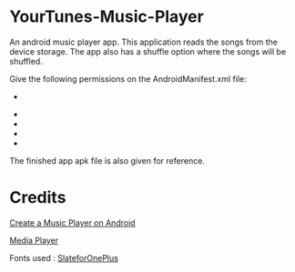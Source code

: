# YourTunes-Music-Player
An android music player app. This application reads the songs from the device storage. The app also has a shuffle option where the songs will be shuffled. 

Give the following permissions on the AndroidManifest.xml file:

+ <uses-permission android:name="android.permission.WAKE_LOCK"/>
* <uses-permission android:name="android.permission.READ_EXTERNAL_STORAGE" />
* <uses-permission android:name="android.permission.WRITE_EXTERNAL_STORAGE" />
* <uses-permission android:name="android.permission.FOREGROUND_SERVICE" />
* <uses-permission android:name="android.permission.ACCESS_NOTIFICATION_POLICY" />

The finished app apk file is also given for reference.

# Credits
[Create a Music Player on Android](https://code.tutsplus.com/tutorials/create-a-music-player-on-android-project-setup--mobile-22764)

[Media Player](https://developer.android.com/guide/topics/media/mediaplayer)

Fonts used : [SlateforOnePlus](https://drive.google.com/drive/u/0/folders/0B9UzADWnkrLHM0UtZWZTa0poTTA) 
